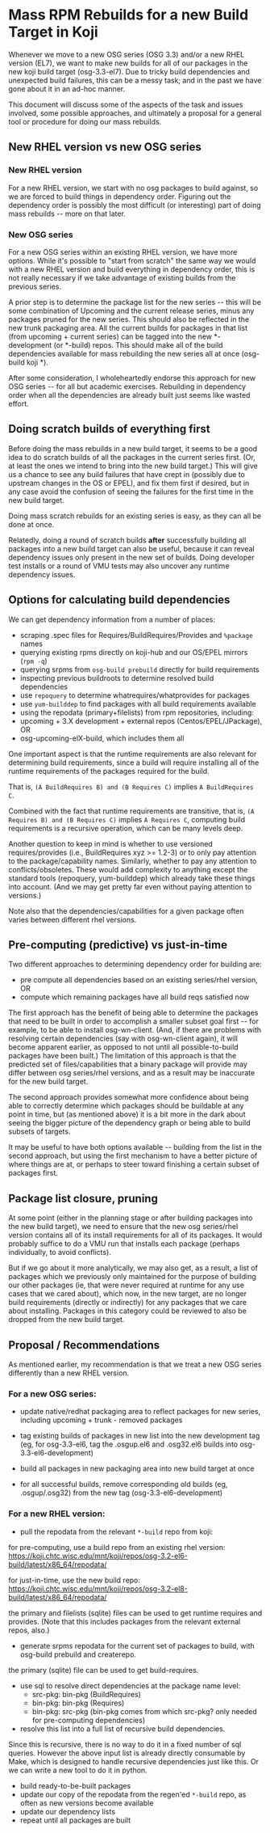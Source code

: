 Mass RPM Rebuilds for a new Build Target in Koji
================================================

Whenever we move to a new OSG series (OSG 3.3) and/or a new RHEL version (EL7), we want to make new builds for all of our packages in the new koji build target (osg-3.3-el7). Due to tricky build dependencies and unexpected build failures, this can be a messy task; and in the past we have gone about it in an ad-hoc manner.

This document will discuss some of the aspects of the task and issues involved, some possible approaches, and ultimately a proposal for a general tool or procedure for doing our mass rebuilds.


New RHEL version vs new OSG series
----------------------------------

### New RHEL version

For a new RHEL version, we start with no osg packages to build against, so we are forced to build things in dependency order. Figuring out the dependency order is possibly the most difficult (or interesting) part of doing mass rebuilds -- more on that later.

### New OSG series

For a new OSG series within an existing RHEL version, we have more options. While it's possible to "start from scratch" the same way we would with a new RHEL version and build everything in dependency order, this is not really necessary if we take advantage of existing builds from the previous series.

A prior step is to determine the package list for the new series -- this will be some combination of Upcoming and the current release series, minus any packages pruned for the new series. This should also be reflected in the new trunk packaging area. All the current builds for packages in that list (from upcoming + current series) can be tagged into the new \*-development (or \*-build) repos. This should make all of the build dependencies available for mass rebuilding the new series all at once (osg-build koji \*).

After some consideration, I wholeheartedly endorse this approach for new OSG series -- for all but academic exercises. Rebuilding in dependency order when all the dependencies are already built just seems like wasted effort.

Doing scratch builds of everything first
----------------------------------------

Before doing the mass rebuilds in a new build target, it seems to be a good idea to do scratch builds of all the packages in the current series first. (Or, at least the ones we intend to bring into the new build target.) This will give us a chance to see any build failures that have crept in (possibly due to upstream changes in the OS or EPEL), and fix them first if desired, but in any case avoid the confusion of seeing the failures for the first time in the new build target.

Doing mass scratch rebuilds for an existing series is easy, as they can all be done at once.

Relatedly, doing a round of scratch builds **after** successfully building all packages into a new build target can also be useful, because it can reveal dependency issues only present in the new set of builds. Doing developer test installs or a round of VMU tests may also uncover any runtime dependency issues.

Options for calculating build dependencies
------------------------------------------

We can get dependency information from a number of places:

- scraping .spec files for Requires/BuildRequires/Provides and `%package` names
- querying existing rpms directly on koji-hub and our OS/EPEL mirrors (`rpm -q`)
- querying srpms from `osg-build prebuild` directly for build requirements
- inspecting previous buildroots to determine resolved build dependencies
- use `repoquery` to determine whatrequires/whatprovides for packages
- use `yum-builddep` to find packages with all build requirements available
- using the repodata (primary+filelists) from rpm repositories, including:
- upcoming + 3.X development + external repos (Centos/EPEL/JPackage), OR
- osg-upcoming-elX-build, which includes them all

One important aspect is that the runtime requirements are also relevant for determining build requirements, since a build will require installing all of the runtime requirements of the packages required for the build.

That is, `(A BuildRequires B) and (B Requires C)` implies `A BuildRequires C`.

Combined with the fact that runtime requirements are transitive, that is, `(A Requires B) and (B Requires C)` implies `A Requires C`, computing build requirements is a recursive operation, which can be many levels deep.

Another question to keep in mind is whether to use versioned requires/provides (i.e., BuildRequires xyz >= 1.2-3) or to only pay attention to the package/capability names. Similarly, whether to pay any attention to conflicts/obsoletes. These would add complexity to anything except the standard tools (repoquery, yum-builddep) which already take these things into account. (And we may get pretty far even without paying attention to versions.)

Note also that the dependencies/capabilities for a given package often varies between different rhel versions.

Pre-computing (predictive) vs just-in-time
------------------------------------------

Two different approaches to determining dependency order for building are:

- pre compute all dependencies based on an existing series/rhel version, OR
- compute which remaining packages have all build reqs satisfied now

The first approach has the benefit of being able to determine the packages that need to be built in order to accomplish a smaller subset goal first -- for example, to be able to install osg-wn-client. (And, if there are problems with resolving certain dependencies (say with osg-wn-client again), it will become apparent earlier, as opposed to not until all possible-to-build packages have been built.) The limitation of this approach is that the predicted set of files/capabilities that a binary package will provide may differ between osg series/rhel versions, and as a result may be inaccurate for the new build target.

The second approach provides somewhat more confidence about being able to correctly determine which packages should be buildable at any point in time, but (as mentioned above) it is a bit more in the dark about seeing the bigger picture of the dependency graph or being able to build subsets of targets.

It may be useful to have both options available -- building from the list in the second approach, but using the first mechanism to have a better picture of where things are at, or perhaps to steer toward finishing a certain subset of packages first.

Package list closure, pruning
-----------------------------

At some point (either in the planning stage or after building packages into the new build target), we need to ensure that the new osg series/rhel version contains all of its install requirements for all of its packages. It would probably suffice to do a VMU run that installs each package (perhaps individually, to avoid conflicts).

But if we go about it more analytically, we may also get, as a result, a list of packages which we previously only maintained for the purpose of building our other packages (ie, that were never required at runtime for any use cases that we cared about), which now, in the new target, are no longer build requirements (directly or indirectly) for any packages that we care about installing. Packages in this category could be reviewed to also be dropped from the new build target.

Proposal / Recommendations
--------------------------

As mentioned earlier, my recommendation is that we treat a new OSG series differently than a new RHEL version.

### For a new OSG series:

- update native/redhat packaging area to reflect packages for new series, including upcoming + trunk - removed packages

- tag existing builds of packages in new list into the new development tag (eg, for osg-3.3-el6, tag the .osgup.el6 and .osg32.el6 builds into osg-3.3-el6-development)

- build all packages in new packaging area into new build target at once

- for all successful builds, remove corresponding old builds (eg, .osgup/.osg32) from the new tag (osg-3.3-el6-development)

### For a new RHEL version:

- pull the repodata from the relevant `*-build` repo from koji:

for pre-computing, use a build repo from an existing rhel version:  
https://koji.chtc.wisc.edu/mnt/koji/repos/osg-3.2-el6-build/latest/x86_64/repodata/

for just-in-time, use the new build repo:  
https://koji.chtc.wisc.edu/mnt/koji/repos/osg-3.2-el8-build/latest/x86_64/repodata/

the primary and filelists (sqlite) files can be used to get runtime requires and provides. (Note that this includes packages from the relevant external repos, also.)

- generate srpms repodata for the current set of packages to build, with osg-build prebuild and createrepo.

the primary (sqlite) file can be used to get build-requires.

- use sql to resolve direct dependencies at the package name level:
    - src-pkg: bin-pkg (BuildRequires)
    - bin-pkg: bin-pkg (Requires)
    - bin-pkg: src-pkg (bin-pkg comes from which src-pkg? only needed for pre-computing dependencies)
- resolve this list into a full list of recursive build dependencies.

Since this is recursive, there is no way to do it in a fixed number of sql queries. However the above input list is already directly consumable by Make, which is designed to handle recursive dependencies just like this. Or we can write a new tool to do it in python.

- build ready-to-be-built packages
- update our copy of the repodata from the regen'ed `*-build` repo, as often as new versions become available
- update our dependency lists
- repeat until all packages are built


